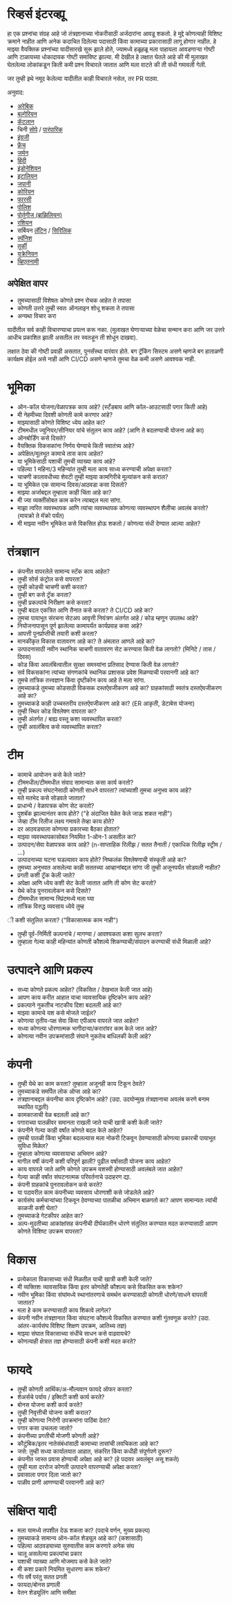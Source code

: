 # रिव्हर्स इंटरव्ह्यू

हा एक प्रश्नांचा संग्रह आहे जो तंत्रज्ञानाच्या नोकरीसाठी अर्जदारांना आवडू शकतो. हे मुद्दे कोणत्याही विशिष्ट क्रमाने नाहीत आणि अनेक कदाचित दिलेल्या पदासाठी किंवा कामाच्या प्रकारासाठी लागू होणार नाहीत. हे माझ्या वैयक्तिक प्रश्नांच्या यादीसारखे सुरू झाले होते, ज्यामध्ये हळूहळू मला पाहायला आवडणाऱ्या गोष्टी आणि टाळायच्या धोकादायक गोष्टी समाविष्ट झाल्या. मी देखील हे लक्षात घेतले आहे की मी मुलाखत घेतलेल्या लोकांकडून किती कमी प्रश्न विचारले जातात आणि मला वाटते की ती संधी गमावली गेली.

जर तुम्ही इथे नमूद केलेल्या यादीतील काही विचारले नसेल, तर PR पाठवा.

अनुवाद:

- [अरेबिक](https://github.com/viraptor/reverse-interview/blob/master/translations/ARABIC.md)
- [बल्गेरियन](https://github.com/viraptor/reverse-interview/blob/master/translations/BULGARIAN-Cyrillic.md)
- [कॅटलान](https://github.com/viraptor/reverse-interview/blob/master/translations/CATALAN.md)
- चिनी [सोपे](https://github.com/yifeikong/reverse-interview-zh) / [पारंपारिक](https://github.com/NeroCube/reverse-interview-zh-tw/blob/master/README.md)
- [इंग्रजी](https://github.com/viraptor/reverse-interview/blob/master/README.md)
- [फ्रेंच](https://github.com/viraptor/reverse-interview/blob/master/translations/FRENCH.md)
- [जर्मन](https://github.com/viraptor/reverse-interview/blob/master/translations/GERMAN.md)
- [हिंदी](https://github.com/hraverkar/reverse-interview/blob/master/translations/Hindi.md)
- [इंडोनेशियन](https://github.com/viraptor/reverse-interview/blob/master/translations/INDONESIAN.md)
- [इटालियन](https://github.com/viraptor/reverse-interview/blob/master/translations/ITALIAN.md)
- [जपानी](https://github.com/viraptor/reverse-interview/blob/master/translations/JAPANESE.md)
- [कोरियन](https://github.com/JaeYeopHan/Interview_Question_for_Beginner/blob/master/Reverse_Interview/README.md)
- [फारसी](https://github.com/Kaaveh/reverse-interview/blob/master/translations/PERSIAN.md)
- [पोलिश](https://github.com/viraptor/reverse-interview/blob/master/translations/POLISH.md)
- [पोर्तुगीज (ब्राझिलियन)](https://github.com/viraptor/reverse-interview/blob/master/translations/pt-BR.md)
- [रशियन](https://github.com/kix/reverse-interview/blob/master/README.md)
- सर्बियन [लॅटिन](https://github.com/viraptor/reverse-interview/blob/master/translations/SERBIAN-Latin.md) / [सिरिलिक](https://github.com/viraptor/reverse-interview/blob/master/translations/SERBIAN-Cyrillic.md)
- [स्पॅनिश](https://github.com/felHR85/Entrevista-inversa/blob/master/README.md)
- [तुर्की](https://github.com/viraptor/reverse-interview/blob/master/translations/TURKISH.md)
- [युक्रेनियन](https://github.com/viraptor/reverse-interview/blob/master/translations/UKRAINIAN.md)
- [व्हिएतनामी](https://github.com/tuannh99/reverse-interview/blob/master/README.md)

## अपेक्षित वापर

- तुमच्यासाठी विशेषतः कोणते प्रश्न रोचक आहेत ते तपासा
- कोणती उत्तरे तुम्ही स्वतः ऑनलाइन शोधू शकता ते तपासा
- अन्यथा विचार करा

यादीतील सर्व काही विचारण्याचा प्रयत्न करू नका. (मुलाखत घेणाऱ्याच्या वेळेचा सन्मान करा आणि जर उत्तरे आधीच प्रकाशित झाली असतील तर स्वतःहून ती शोधून दाखवा).

लक्षात ठेवा की गोष्टी प्रवाही असतात, पुनर्संस्था वारंवार होते. बग ट्रॅकिंग सिस्टम असणे म्हणजे बग हाताळणी कार्यक्षम होईल असे नाही आणि CI/CD असणे म्हणजे तुमचा वेळ कमी असणे आवश्यक नाही.

# भूमिका

- ऑन-कॉल योजना/वेळापत्रक काय आहे? (स्टँडबाय आणि कॉल-आउटसाठी पगार किती आहे)
- मी नेहमीच्या दिवशी कोणती कामे करणार आहे?
- माझ्यासाठी कोणते विशिष्ट ध्येय आहेत का?
- टीममधील ज्युनियर/सीनियर यांचे संतुलन काय आहे? (आणि ते बदलण्याची योजना आहे का)
- ऑनबोर्डिंग कसे दिसते?
- वैयक्तिक विकसकांना निर्णय घेण्याचे किती स्वातंत्र्य आहे?
- अपेक्षित/मूलभूत कामाचे तास काय आहेत?
- या भूमिकेसाठी यशाची तुमची व्याख्या काय आहे?
- पहिल्या 1 महिना/3 महिन्यांत तुम्ही मला काय साध्य करण्याची अपेक्षा करता?
- चाचणी कालावधीच्या शेवटी तुम्ही माझ्या कामगिरीचे मूल्यांकन कसे कराल?
- या भूमिकेत एक सामान्य दिवस/आठवडा कसा दिसतो?
- माझ्या अर्जाबद्दल तुम्हाला काही चिंता आहे का?
- मी ज्या व्यक्तींसोबत काम करेन त्याबद्दल मला सांगा.
- माझा त्वरित व्यवस्थापक आणि त्यांचा व्यवस्थापक कोणत्या व्यवस्थापन शैलीचा अवलंब करतो? (मायक्रो ते मॅक्रो पर्यंत)
- मी माझ्या नवीन भूमिकेत कसे विकसित होऊ शकतो / कोणत्या संधी देण्यात आल्या आहेत?

# तंत्रज्ञान

- कंपनीत वापरलेले सामान्य स्टॅक काय आहेत?
- तुम्ही सोर्स कंट्रोल कसे वापरता?
- तुम्ही कोडची चाचणी कशी करता?
- तुम्ही बग कसे ट्रॅक करता?
- तुम्ही प्रकल्पांचे निरीक्षण कसे करता?
- तुम्ही बदल एकत्रित आणि तैनात कसे करता? ते CI/CD आहे का?
- तुमचा पायाभूत संरचना सेटअप आवृत्ती नियंत्रण अंतर्गत आहे / कोड म्हणून उपलब्ध आहे?
- नियोजनापासून पूर्ण झालेल्या कामापर्यंत कार्यप्रवाह कसा आहे?
- आपत्ती पुनर्प्राप्तीची तयारी कशी करता?
- मानकीकृत विकास वातावरण आहे का? ते अंमलात आणले आहे का?
- उत्पादनासाठी नवीन स्थानिक चाचणी वातावरण सेट करण्यास किती वेळ लागतो? (मिनिटे / तास / दिवस)
- कोड किंवा अवलंबित्वातील सुरक्षा समस्यांना प्रतिसाद देण्यास किती वेळ लागतो?
- सर्व विकसकांना त्यांच्या संगणकांचे स्थानिक प्रशासक प्रवेश मिळण्याची परवानगी आहे का?
- तुमचे तांत्रिक तत्त्वज्ञान किंवा दृष्टीकोन काय आहे ते मला सांगा.
- तुमच्याकडे तुमच्या कोडसाठी विकसक दस्तऐवजीकरण आहे का? ग्राहकांसाठी स्वतंत्र दस्तऐवजीकरण आहे का?
- तुमच्याकडे काही उच्चस्तरीय दस्तऐवजीकरण आहे का? (ER आकृती, डेटाबेस योजना)
- तुम्ही स्थिर कोड विश्लेषण वापरता का?
- तुम्ही अंतर्गत / बाह्य वस्तू कशा व्यवस्थापित करता?
- तुम्ही अवलंबित्व कसे व्यवस्थापित करता?

# टीम

- कामाचे आयोजन कसे केले जाते?
- टीममधील/टीममधील संवाद सामान्यतः कसा कार्य करतो?
- तुम्ही प्रकल्प संघटनेसाठी कोणती साधने वापरता? त्यांच्याशी तुमचा अनुभव काय आहे?
- मते मतभेद कसे सोडवले जातात?
- प्राधान्ये / वेळापत्रक कोण सेट करतो?
- पुशबॅक झाल्यानंतर काय होते? ("हे अंदाजित वेळेत केले जाऊ शकत नाही")
- जेव्हा टीम रिलीज लक्ष्य गमावते तेव्हा काय होते?
- दर आठवड्याला कोणत्या प्रकारच्या बैठका होतात?
- माझ्या व्यवस्थापकासोबत नियमित 1-ऑन-1 असतील का?
- उत्पादन/सेवा वेळापत्रक काय आहे? (n-साप्ताहिक रिलीझ / सतत तैनाती / एकाधिक रिलीझ स्ट्रीम / ...)
- उत्पादनाच्या घटना घडल्यावर काय होते? निष्कलंक विश्लेषणाची संस्कृती आहे का?
- तुमच्या अनुभवत असलेल्या काही सततच्या आव्हानांबद्दल सांगा जी तुम्ही अजूनपर्यंत सोडवली नाहीत?
- प्रगती कशी ट्रॅक केली जाते?
- अपेक्षा आणि ध्येय कशी सेट केली जातात आणि ती कोण सेट करतो?
- येथे कोड पुनरावलोकन कसे दिसते?
- टीममधील सामान्य स्प्रिंटमध्ये मला घ्या
- तांत्रिक विरुद्ध व्यवसाय ध्येये तुम्ह

ी कशी संतुलित करता? ("विकासात्मक काम नाही")
- तुम्ही पूर्व-निर्मिती कल्पनांचे / मागण्या / आवश्यकता कशा सुलभ करता?
- तुम्हाला गेल्या काही महिन्यांत कोणती कौशल्ये शिकण्याची/संपादन करण्याची संधी मिळाली आहे?

# उत्पादने आणि प्रकल्प

- सध्या कोणते प्रकल्प आहेत? (विकसित / देखभाल केली जात आहे)
- आपण काय करीत आहात याचा व्यावसायिक दृष्टिकोन काय आहे?
- प्रकल्पाने नुकतीच नाटकीय दिशा बदलली आहे का?
- माझ्या कामाचे यश कसे मोजले जाईल?
- कोणत्या तृतीय-पक्ष सेवा किंवा एपीआय वापरले जात आहेत?
- सध्या कोणत्या धोरणात्मक भागीदाऱ्या/करारांवर काम केले जात आहे?
- कोणत्या नवीन उपक्रमांसाठी संघाने नुकतेच बांधिलकी केली आहे?

# कंपनी

- तुम्ही येथे का काम करता? तुम्हाला अजूनही काय टिकून ठेवते?
- तुमच्याकडे समर्पित लोक ऑप्स आहे का?
- तंत्रज्ञानाबद्दल कंपनीचा काय दृष्टिकोन आहे? (उदा. उदयोन्मुख तंत्रज्ञानाचा अवलंब करणे बनाम स्थापित पद्धती)
- कामकाजाची वेळ बदलली आहे का?
- पगाराच्या पातळीवर समानता राखली जाते याची खात्री कशी केली जाते?
- कंपनीने गेल्या काही वर्षांत कोणते बदल केले आहेत?
- तुमची पातळी किंवा भूमिका बदलल्यास मला नोकरी टिकवून ठेवण्यासाठी कोणत्या प्रकारची पायाभूत सुविधा मिळेल?
- तुम्हाला कोणत्या व्यवसायाचा अभिमान आहे?
- मागील वर्षी कंपनी कशी परिपूर्ण झाली? पुढील वर्षासाठी योजना काय आहेत?
- काय वापरले जाते आणि कोणते उपक्रम यशस्वी होण्यासाठी अवलंबले जात आहेत?
- गेल्या काही वर्षांत संघटनात्मक परिवर्तनाचे उदाहरण द्या.
- कंपनी ग्राहकांचे पुनरावलोकन कसे करते?
- या पदावरील काम कंपनीच्या व्यवसाय धोरणाशी कसे जोडलेले आहे?
- कार्यसंघ कर्मचार्‍यांच्या टिकवून ठेवण्याच्या पातळीचा अभिमान बाळगतो का? आपण सामान्यतः त्यांची काळजी कशी घेता?
- तुमच्याकडे गेटकीपर आहेत का?
- अल्प-मुदतीच्या आकांक्षांसह कंपनीची दीर्घकालीन धोरणे संतुलित करण्यात मदत करण्यासाठी आपण कोणते विशिष्ट उपक्रम वापरता?

# विकास

- प्रत्येकाला विकासाच्या संधी मिळतील याची खात्री कशी केली जाते?
- मी व्यक्तिशः व्यावसायिक किंवा इतर कोणतेही कौशल्य कसे विकसित करू शकेन?
- नवीन भूमिका किंवा संघांमध्ये स्थानांतरणाचे समर्थन करण्यासाठी कोणती धोरणे/साधने वापरली जातात?
- मला हे काम करण्यासाठी काय शिकावे लागेल?
- कंपनी नवीन तंत्रज्ञानात किंवा संघटना कौशल्ये विकसित करण्यात कशी गुंतवणूक करते? (उदा. आंतर-कार्यसंघ विशिष्ट शिक्षण उपक्रम, आतिथ्य तज्ञ)
- माझ्या संघात विकासाच्या संधींचे साधन कसे वाढवायचे?
- कोणत्याही क्षेत्रात तज्ञ होण्यासाठी कंपनी कशी मदत करते?

# फायदे

- तुम्ही कोणती आर्थिक/अ-मौल्यवान फायदे ऑफर करता?
- शेअर्सचे पर्याय / इक्विटी कशी कार्य करते?
- बोनस योजना कशी कार्य करते?
- तुम्ही निवृत्तीची योजना कशी कराल?
- तुम्ही कोणत्या निरोगी उपक्रमांना पाठिंबा देता?
- पगार कसा उचलला जातो?
- कंपनीच्या प्रगतीची मोजणी कोणती आहे?
- कौटुंबिक/इतर नातेसंबंधांसाठी कामाच्या तासांची लवचिकता आहे का?
- जसे: तुम्ही सध्या कार्यालयात आहात, संकरित किंवा कधीही संपूर्णपणे दुरून?
- कंपनीत जास्त प्रवास होण्याची अपेक्षा आहे का? (हे पदावर अवलंबून असू शकते)
- तुम्ही मला दररोज कोणती उत्पादने वापरण्याची अपेक्षा करता?
- प्रवासाला पगार दिला जातो का?
- पाळीव प्राणी आणण्याची परवानगी आहे का?

# संक्षिप्त यादी

- मला यामध्ये तपशील देऊ शकता का? (पदाचे वर्णन, मुख्य प्रकल्प)
- तुमच्याकडे सामान्य ऑन-कॉल शेड्यूल आहे का? (कशासाठी)
- पहिल्या आठवड्याच्या सुरुवातीस काम करणारे अनेक संघ
- चालू असलेल्या प्रकल्पांचा प्रकार
- यशाची व्याख्या आणि मोजमाप कसे केले जाते?
- मी कशा प्रकारे नियमित सुधारणा करू शकेन?
- गॅप वर्षे परंतु सतत प्रगती
- फायदा/बोनस प्रणाली
- वेतन शेड्यूलिंग आणि समीक्षा